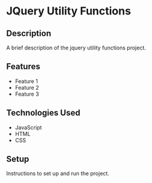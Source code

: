 # JQuery Utility Functions

## Description

A brief description of the jquery utility functions project.

## Features

- Feature 1
- Feature 2
- Feature 3

## Technologies Used

- JavaScript
- HTML
- CSS

## Setup

Instructions to set up and run the project.

